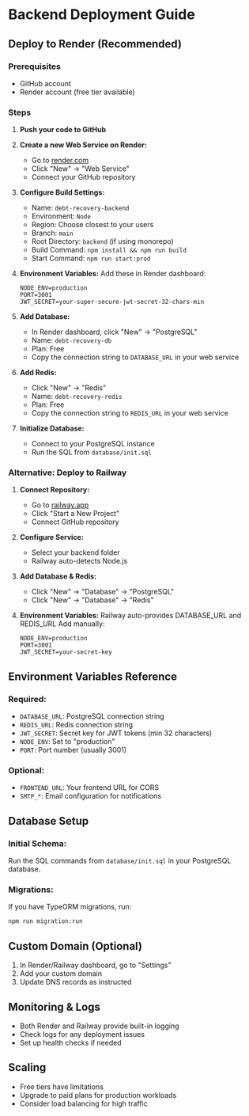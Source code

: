 # Backend Deployment Guide

## Deploy to Render (Recommended)

### Prerequisites

- GitHub account
- Render account (free tier available)

### Steps

1. **Push your code to GitHub**

2. **Create a new Web Service on Render:**

   - Go to [render.com](https://render.com)
   - Click "New" → "Web Service"
   - Connect your GitHub repository

3. **Configure Build Settings:**

   - Name: `debt-recovery-backend`
   - Environment: `Node`
   - Region: Choose closest to your users
   - Branch: `main`
   - Root Directory: `backend` (if using monorepo)
   - Build Command: `npm install && npm run build`
   - Start Command: `npm run start:prod`

4. **Environment Variables:**
   Add these in Render dashboard:

   ```
   NODE_ENV=production
   PORT=3001
   JWT_SECRET=your-super-secure-jwt-secret-32-chars-min
   ```

5. **Add Database:**

   - In Render dashboard, click "New" → "PostgreSQL"
   - Name: `debt-recovery-db`
   - Plan: Free
   - Copy the connection string to `DATABASE_URL` in your web service

6. **Add Redis:**

   - Click "New" → "Redis"
   - Name: `debt-recovery-redis`
   - Plan: Free
   - Copy the connection string to `REDIS_URL` in your web service

7. **Initialize Database:**
   - Connect to your PostgreSQL instance
   - Run the SQL from `database/init.sql`

### Alternative: Deploy to Railway

1. **Connect Repository:**

   - Go to [railway.app](https://railway.app)
   - Click "Start a New Project"
   - Connect GitHub repository

2. **Configure Service:**

   - Select your backend folder
   - Railway auto-detects Node.js

3. **Add Database & Redis:**

   - Click "New" → "Database" → "PostgreSQL"
   - Click "New" → "Database" → "Redis"

4. **Environment Variables:**
   Railway auto-provides DATABASE_URL and REDIS_URL
   Add manually:
   ```
   NODE_ENV=production
   PORT=3001
   JWT_SECRET=your-secret-key
   ```

## Environment Variables Reference

### Required:

- `DATABASE_URL`: PostgreSQL connection string
- `REDIS_URL`: Redis connection string
- `JWT_SECRET`: Secret key for JWT tokens (min 32 characters)
- `NODE_ENV`: Set to "production"
- `PORT`: Port number (usually 3001)

### Optional:

- `FRONTEND_URL`: Your frontend URL for CORS
- `SMTP_*`: Email configuration for notifications

## Database Setup

### Initial Schema:

Run the SQL commands from `database/init.sql` in your PostgreSQL database.

### Migrations:

If you have TypeORM migrations, run:

```bash
npm run migration:run
```

## Custom Domain (Optional)

1. In Render/Railway dashboard, go to "Settings"
2. Add your custom domain
3. Update DNS records as instructed

## Monitoring & Logs

- Both Render and Railway provide built-in logging
- Check logs for any deployment issues
- Set up health checks if needed

## Scaling

- Free tiers have limitations
- Upgrade to paid plans for production workloads
- Consider load balancing for high traffic
